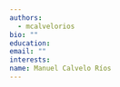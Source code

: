 ```yaml
---
authors:
  - mcalvelorios
bio: ""
education:
email: ""
interests:
name: Manuel Calvelo Ríos
---
```


